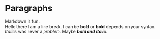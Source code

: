 
# Paragraphs

Markdown is fun. <br> Hello there I am a line break.
I can be **bold** or <b>bold</b> depends on your syntax.
*Italics* was never a <em>problem</em>.
Maybe ***bold and italic***.